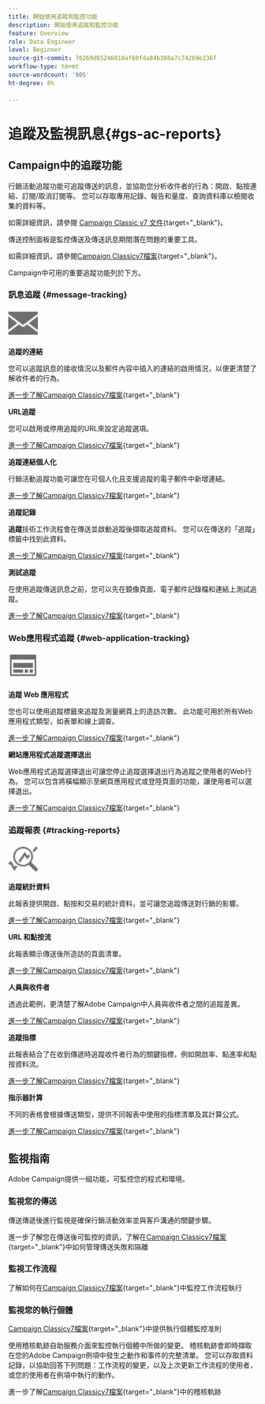 ```yaml
---
title: 開始使用追蹤和監控功能
description: 開始使用追蹤和監控功能
feature: Overview
role: Data Engineer
level: Beginner
source-git-commit: 76269d65246010af60fda84b388a7c74269e236f
workflow-type: tm+mt
source-wordcount: '905'
ht-degree: 8%

---
```


# 追蹤及監視訊息{#gs-ac-reports}

## Campaign中的追蹤功能

行銷活動追蹤功能可追蹤傳送的訊息，並協助您分析收件者的行為：開啟、點按連結、訂閱/取消訂閱等。 您可以存取專用記錄、報告和量度、查詢資料庫以檢閱收集的資料等。

如需詳細資訊，請參閱 [Campaign Classic v7 文件](https://experienceleague.adobe.com/docs/campaign-classic/using/getting-started/profile-management/editing-a-profile.html?lang=en#tracking-tab){target=&quot;_blank&quot;}。

傳送控制面板是監控傳送及傳送訊息期間潛在問題的重要工具。

如需詳細資訊，請參閱[Campaign Classicv7檔案](https://experienceleague.adobe.com/docs/campaign-classic/using/sending-messages/monitoring-deliveries/delivery-dashboard.html?lang=en#sending-messages){target=&quot;_blank&quot;}。

Campaign中可用的重要追蹤功能列於下方。

### 訊息追蹤 {#message-tracking}

<img src="assets/do-not-localize/icon-message-tracking.svg" width="60px">

**追蹤的連結**

您可以追蹤訊息的接收情況以及郵件內容中插入的連結的啟用情況，以便更清楚了解收件者的行為。

[進一步了解Campaign Classicv7檔案](https://experienceleague.adobe.com/docs/campaign-classic/using/sending-messages/tracking-messages/how-to-configure-tracked-links.html?lang=en#sending-messages){target=&quot;_blank&quot;}

**URL追蹤**

您可以啟用或停用追蹤的URL來設定追蹤選項。

[進一步了解Campaign Classicv7檔案](https://experienceleague.adobe.com/docs/campaign-classic/using/sending-messages/tracking-messages/personalizing-url-tracking.html?lang=en#sending-messages){target=&quot;_blank&quot;}


**追蹤連結個人化**

行銷活動追蹤功能可讓您在可個人化且支援追蹤的電子郵件中新增連結。

[進一步了解Campaign Classicv7檔案](https://experienceleague.adobe.com/docs/campaign-classic/using/sending-messages/tracking-messages/tracking-personalized-links/tracking-personalized-links.html?lang=en#sending-messages){target=&quot;_blank&quot;}

**追蹤記錄**

**追蹤**&#x200B;技術工作流程會在傳送並啟動追蹤後擷取追蹤資料。 您可以在傳送的「追蹤」標籤中找到此資料。

[進一步了解Campaign Classicv7檔案](https://experienceleague.adobe.com/docs/campaign-classic/using/sending-messages/tracking-messages/accessing-the-tracking-logs.html?lang=en#sending-messages){target=&quot;_blank&quot;}

**測試追蹤**

在使用追蹤傳送訊息之前，您可以先在鏡像頁面、電子郵件記錄檔和連結上測試追蹤。

[進一步了解Campaign Classicv7檔案](https://experienceleague.adobe.com/docs/campaign-classic/using/sending-messages/tracking-messages/testing-tracking.html?lang=en#sending-messages){target=&quot;_blank&quot;}

### Web應用程式追蹤 {#web-application-tracking}

<img src="assets/do-not-localize/icon-web-app.svg" width="60px">

**追蹤 Web 應用程式**

您也可以使用追蹤標籤來追蹤及測量網頁上的造訪次數。 此功能可用於所有Web應用程式類型，如表單和線上調查。

[進一步了解Campaign Classicv7檔案](https://experienceleague.adobe.com/docs/campaign-classic/using/designing-content/web-applications/tracking-a-web-application.html?lang=en#designing-content){target=&quot;_blank&quot;}

**網站應用程式追蹤選擇退出**

Web應用程式追蹤選擇退出可讓您停止追蹤選擇退出行為追蹤之使用者的Web行為。 您可以包含將橫幅顯示至網頁應用程式或登陸頁面的功能，讓使用者可以選擇退出。

[進一步了解Campaign Classicv7檔案](https://experienceleague.adobe.com/docs/campaign-classic/using/designing-content/web-applications/web-application-tracking-opt-out.html?lang=en#designing-content){target=&quot;_blank&quot;}

### 追蹤報表 {#tracking-reports}

<img src="assets/do-not-localize/icon_monitor.svg" width="60px">

**追蹤統計資料**

此報表提供開啟、點按和交易的統計資料，並可讓您追蹤傳送對行銷的影響。

[進一步了解Campaign Classicv7檔案](https://experienceleague.adobe.com/docs/campaign-classic/using/sending-messages/tracking-messages/about-message-tracking.html?lang=en#tracking-reports){target=&quot;_blank&quot;}

**URL 和點按流**

此報表顯示傳送後所造訪的頁面清單。

[進一步了解Campaign Classicv7檔案](https://experienceleague.adobe.com/docs/campaign-classic/using/reporting/reports-on-deliveries/delivery-reports.html?lang=en#urls-and-click-streams){target=&quot;_blank&quot;}

**人員與收件者**

透過此範例，更清楚了解Adobe Campaign中人員與收件者之間的追蹤差異。

[進一步了解Campaign Classicv7檔案](https://experienceleague.adobe.com/docs/campaign-classic/using/reporting/reports-on-deliveries/person-people-recipients.html?lang=en#reporting){target=&quot;_blank&quot;}

**追蹤指標**

此報表結合了在收到傳遞時追蹤收件者行為的關鍵指標，例如開啟率、點進率和點按資料流。

[進一步了解Campaign Classicv7檔案](https://experienceleague.adobe.com/docs/campaign-classic/using/reporting/reports-on-deliveries/delivery-reports.html?lang=en#reporting){target=&quot;_blank&quot;}

**指示器計算**

不同的表格會根據傳送類型，提供不同報表中使用的指標清單及其計算公式。

[進一步了解Campaign Classicv7檔案](https://experienceleague.adobe.com/docs/campaign-classic/using/reporting/reports-on-deliveries/indicator-calculation.html?lang=en#reporting){target=&quot;_blank&quot;}

## 監視指南

Adobe Campaign提供一組功能，可監控您的程式和環境。

### 監視您的傳送

傳送傳遞後進行監視是確保行銷活動效率並與客戶溝通的關鍵步驟。 

進一步了解您在傳送後可監控的資訊，了解在[Campaign Classicv7檔案](https://experienceleague.adobe.com/docs/campaign-classic/using/sending-messages/monitoring-deliveries/about-delivery-monitoring.html?lang=en#sending-messages){target=&quot;_blank&quot;}中如何管理傳送失敗和隔離

### 監視工作流程

了解如何在[Campaign Classicv7檔案](https://experienceleague.adobe.com/docs/campaign-classic/using/automating-with-workflows/monitoring-workflows/monitoring-workflow-execution.html?lang=en#automating-with-workflows){target=&quot;_blank&quot;}中監控工作流程執行

### 監視您的執行個體

[Campaign Classicv7檔案](https://experienceleague.adobe.com/docs/campaign-classic/using/monitoring-campaign-classic/introduction/monitoring-guidelines.html?lang=en#monitoring-campaign-classic){target=&quot;_blank&quot;}中提供執行個體監控准則

使用稽核軌跡自助服務介面來監控執行個體中所做的變更。 稽核軌跡會即時擷取在您的Adobe Campaign例項中發生之動作和事件的完整清單。 您可以存取資料記錄，以協助回答下列問題：工作流程的變更，以及上次更新工作流程的使用者，或您的使用者在例項中執行的動作。

進一步了解[Campaign Classicv7檔案](https://experienceleague.adobe.com/docs/campaign-classic/using/monitoring-campaign-classic/production-procedures/audit-trail.html?lang=en#accessing-audit-trail){target=&quot;_blank&quot;}中的稽核軌跡
